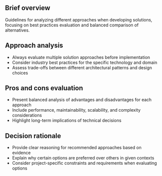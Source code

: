 ## Brief overview
Guidelines for analyzing different approaches when developing solutions, focusing on best practices evaluation and balanced comparison of alternatives.

## Approach analysis
- Always evaluate multiple solution approaches before implementation
- Consider industry best practices for the specific technology and domain
- Assess trade-offs between different architectural patterns and design choices

## Pros and cons evaluation
- Present balanced analysis of advantages and disadvantages for each approach
- Include performance, maintainability, scalability, and complexity considerations
- Highlight long-term implications of technical decisions

## Decision rationale
- Provide clear reasoning for recommended approaches based on evidence
- Explain why certain options are preferred over others in given contexts
- Consider project-specific constraints and requirements when evaluating options
